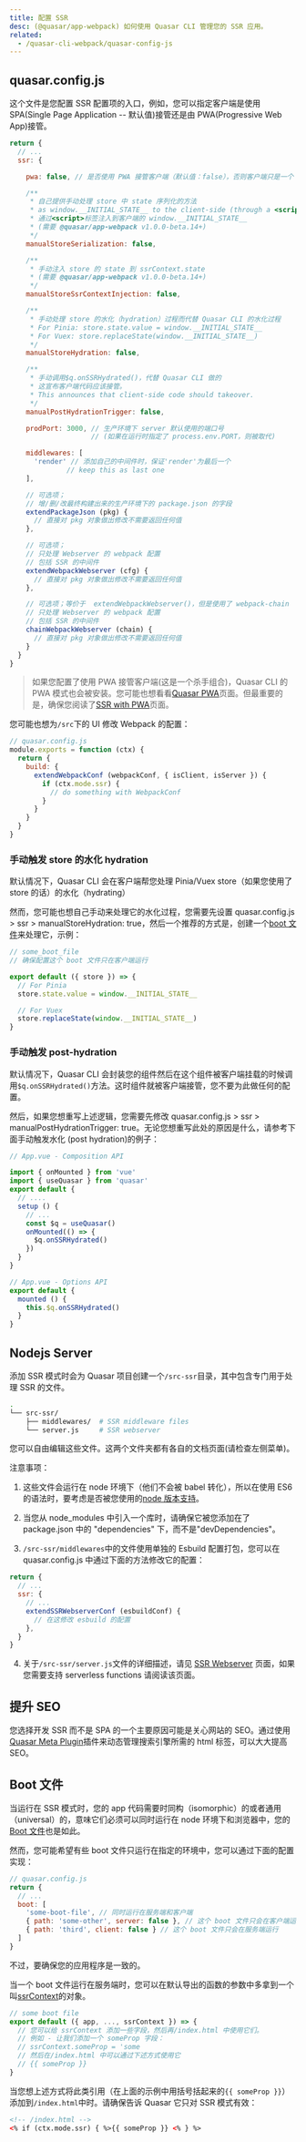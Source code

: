 ```yaml
---
title: 配置 SSR
desc: (@quasar/app-webpack) 如何使用 Quasar CLI 管理您的 SSR 应用。
related:
  - /quasar-cli-webpack/quasar-config-js
---
```


## quasar.config.js

这个文件是您配置 SSR 配置项的入口，例如，您可以指定客户端是使用 SPA(Single Page Application -- 默认值)接管还是由 PWA(Progressive Web App)接管。

```js
return {
  // ...
  ssr: {

    pwa: false, // 是否使用 PWA 接管客户端（默认值：false），否则客户端只是一个 SPA

    /**
     * 自己提供手动处理 store 中 state 序列化的方法
     * as window.__INITIAL_STATE__ to the client-side (through a <script> tag)
     * 通过<script>标签注入到客户端的 window.__INITIAL_STATE__
     * (需要 @quasar/app-webpack v1.0.0-beta.14+)
     */
    manualStoreSerialization: false,

    /**
     * 手动注入 store 的 state 到 ssrContext.state
     * (需要 @quasar/app-webpack v1.0.0-beta.14+)
     */
    manualStoreSsrContextInjection: false,

    /**
     * 手动处理 store 的水化（hydration）过程而代替 Quasar CLI 的水化过程
     * For Pinia: store.state.value = window.__INITIAL_STATE__
     * For Vuex: store.replaceState(window.__INITIAL_STATE__)
     */
    manualStoreHydration: false,

    /**
     * 手动调用$q.onSSRHydrated()，代替 Quasar CLI 做的
     * 这宣布客户端代码应该接管。
     * This announces that client-side code should takeover.
     */
    manualPostHydrationTrigger: false,

    prodPort: 3000, // 生产环境下 server 默认使用的端口号
                    // (如果在运行时指定了 process.env.PORT，则被取代)

    middlewares: [
      'render' // 添加自己的中间件时，保证'render'为最后一个
              // keep this as last one
    ],

    // 可选项；
    // 增/删/改最终构建出来的生产环境下的 package.json 的字段
    extendPackageJson (pkg) {
      // 直接对 pkg 对象做出修改不需要返回任何值
    },

    // 可选项；
    // 只处理 Webserver 的 webpack 配置
    // 包括 SSR 的中间件
    extendWebpackWebserver (cfg) {
      // 直接对 pkg 对象做出修改不需要返回任何值
    },

    // 可选项；等价于  extendWebpackWebserver()，但是使用了 webpack-chain 
    // 只处理 Webserver 的 webpack 配置
    // 包括 SSR 的中间件
    chainWebpackWebserver (chain) {
      // 直接对 pkg 对象做出修改不需要返回任何值
    }
  }
}
```

> 如果您配置了使用 PWA 接管客户端(这是一个杀手组合)，Quasar CLI 的 PWA 模式也会被安装。您可能也想看看[Quasar PWA](/quasar-cli-webpack/developing-pwa/introduction)页面。但最重要的是，确保您阅读了[SSR with PWA](/quasar-cli-webpack/developing-ssr/ssr-with-pwa)页面。


您可能也想为`/src`下的 UI 修改 Webpack 的配置：

```js
// quasar.config.js
module.exports = function (ctx) {
  return {
    build: {
      extendWebpackConf (webpackConf, { isClient, isServer }) {
        if (ctx.mode.ssr) {
          // do something with WebpackConf
        }
      }
    }
  }
}
```

### 手动触发 store 的水化 hydration

默认情况下，Quasar CLI 会在客户端帮您处理 Pinia/Vuex store（如果您使用了 store 的话）的水化（hydrating）

然而，您可能也想自己手动来处理它的水化过程，您需要先设置 quasar.config.js > ssr > manualStoreHydration: true，然后一个推荐的方式是，创建一个[boot 文件](/quasar-cli-webpack/boot-files)来处理它，示例：

```js
// some_boot_file
// 确保配置这个 boot 文件只在客户端运行

export default ({ store }) => {
  // For Pinia
  store.state.value = window.__INITIAL_STATE__

  // For Vuex
  store.replaceState(window.__INITIAL_STATE__)
}
```

### 手动触发 post-hydration

默认情况下，Quasar CLI 会封装您的组件然后在这个组件被客户端挂载的时候调用`$q.onSSRHydrated()`方法。这时组件就被客户端接管，您不要为此做任何的配置。

然后，如果您想重写上述逻辑，您需要先修改 quasar.config.js > ssr > manualPostHydrationTrigger: true。无论您想重写此处的原因是什么，请参考下面手动触发水化 (post hydration)的例子：

```js
// App.vue - Composition API

import { onMounted } from 'vue'
import { useQuasar } from 'quasar'
export default {
  // ....
  setup () {
    // ...
    const $q = useQuasar()
    onMounted(() => {
      $q.onSSRHydrated()
    })
  }
}
```

```js
// App.vue - Options API
export default {
  mounted () {
    this.$q.onSSRHydrated()
  }
}
```

## Nodejs Server

添加 SSR 模式时会为 Quasar 项目创建一个`/src-ssr`目录，其中包含专门用于处理 SSR 的文件。

```bash
.
└── src-ssr/
    ├── middlewares/  # SSR middleware files
    └── server.js     # SSR webserver
```

您可以自由编辑这些文件。这两个文件夹都有各自的文档页面(请检查左侧菜单)。

注意事项：

1. 这些文件会运行在 node 环境下（他们不会被 babel 转化），所以在使用 ES6 的语法时，要考虑是否被您使用的[node 版本支持](https://node.green/)。

2. 当您从 node_modules 中引入一个库时，请确保它被您添加在了 package.json 中的 "dependencies" 下，而不是"devDependencies"。

3. `/src-ssr/middlewares`中的文件使用单独的 Esbuild 配置打包，您可以在 quasar.config.js 中通过下面的方法修改它的配置：

```js
return {
  // ...
  ssr: {
    // ...
    extendSSRWebserverConf (esbuildConf) {
      // 在这修改 esbuild 的配置
    },
  }
}
```

4. 关于`/src-ssr/server.js`文件的详细描述，请见 [SSR Webserver](/quasar-cli-webpack/developing-ssr/ssr-webserver) 页面，如果您需要支持 serverless functions 请阅读该页面。

## 提升 SEO

您选择开发 SSR 而不是 SPA 的一个主要原因可能是关心网站的 SEO。通过使用[Quasar Meta Plugin](/quasar-plugins/meta)插件来动态管理搜索引擎所需的 html 标签，可以大大提高 SEO。

## Boot 文件
当运行在 SSR 模式时，您的 app 代码需要时同构（isomorphic）的或者通用（universal）的，意味它们必须可以同时运行在 node 环境下和浏览器中，您的[Boot 文件](/quasar-cli-webpack/boot-files)也是如此。

然而，您可能希望有些 boot 文件只运行在指定的环境中，您可以通过下面的配置实现：

```js
// quasar.config.js
return {
  // ...
  boot: [
    'some-boot-file', // 同时运行在服务端和客户端
    { path: 'some-other', server: false }, // 这个 boot 文件只会在客户端运行
    { path: 'third', client: false } // 这个 boot 文件只会在服务端运行
  ]
}
```
不过，要确保您的应用程序是一致的。

当一个 boot 文件运行在服务端时，您可以在默认导出的函数的参数中多拿到一个叫[ssrContext](/quasar-cli-webpack/developing-ssr/ssr-context)的对象。

```js
// some boot file
export default ({ app, ..., ssrContext }) => {
  // 您可以给 ssrContext 添加一些字段，然后再/index.html 中使用它们。
  // 例如 - 让我们添加一个 someProp 字段：
  // ssrContext.someProp = 'some
  // 然后在/index.html 中可以通过下述方式使用它
  // {{ someProp }}
}
```
当您想上述方式将此类引用（在上面的示例中用括号括起来的`{{ someProp }}`）添加到`/index.html`中时。请确保告诉 Quasar 它只对 SSR 模式有效：


```html
<!-- /index.html -->
<% if (ctx.mode.ssr) { %>{{ someProp }} <% } %>
```
